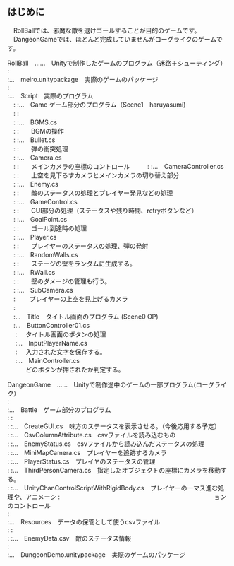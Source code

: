 ## はじめに

　RollBallでは、邪魔な敵を退けゴールすることが目的のゲームです。  
　DangeonGameでは、ほとんど完成していませんがローグライクのゲームです。  

RollBall　……　Unityで制作したゲームのプログラム（迷路＋シューティング）  
 :  
 :…　meiro.unitypackage　実際のゲームのパッケージ  
 :  
 :…　Script　実際のプログラム  
　: :…　Game ゲーム部分のプログラム（Scene1　haruyasumi)  
　: :  
　: :…　BGMS.cs  
　: :　　BGMの操作  
　: :…　Bullet.cs  
　: :　　弾の衝突処理  
　: :…　Camera.cs  
　: :　　メインカメラの座標のコントロール  　
　: :…　CameraController.cs  
　: :　　上空を見下ろすカメラとメインカメラの切り替え部分  
　: :…　Enemy.cs  
　: :　　敵のステータスの処理とプレイヤー発見などの処理  
　: :…　GameControl.cs  
　: :　　GUI部分の処理（ステータスや残り時間、retryボタンなど）  
　: :…　GoalPoint.cs  
　: :　　ゴール到達時の処理  
　: :…　Player.cs  
　: :　　プレイヤーのステータスの処理、弾の発射  
　: :…　RandomWalls.cs  
　: :　　ステージの壁をランダムに生成する。  
　: :…　RWall.cs  
　: :　　壁のダメージの管理も行う。  
　: :…　SubCamera.cs  
　:  　　プレイヤーの上空を見上げるカメラ  
　:  
　:…　Title　タイトル画面のプログラム (Scene0 OP)  
 　:…　ButtonController01.cs  
　 :     タイトル画面のボタンの処理  
　 :…　InputPlayerName.cs  
　 :     入力された文字を保存する。  
　 :…　MainController.cs  
　       どのボタンが押されたか判定する。  
  
  
DangeonGame　……　Unityで制作途中のゲームの一部プログラム(ローグライク）  
 :  
 :…　Battle　ゲーム部分のプログラム  
 :     :  
 :     :…　CreateGUI.cs　味方のステータスを表示させる。（今後応用する予定）  
 :     :…　CsvColumnAttribute.cs　csvファイルを読み込むもの  
 :     :…　EnemyStatus.cs　csvファイルから読み込んだステータスの処理  
 :     :…　MiniMapCamera.cs　プレイヤーを追跡するカメラ  
 :     :…　PlayerStatus.cs　プレイヤのステータスの管理  
 :     :…　ThirdPersonCamera.cs　指定したオブジェクトの座標にカメラを移動する。  
 :     :…　UnityChanControlScriptWithRigidBody.cs　プレイヤーの一マス進む処理や、アニメーシ  :　　　　　　　　　　　　　　　　　　　　　　　　　ョンのコントロール  
 :  
 :…　Resources　データの保管として使うcsvファイル  
 :     :  
 :     :…　EnemyData.csv　敵のステータス情報  
 :  
 :…　DungeonDemo.unitypackage　実際のゲームのパッケージ  
 


